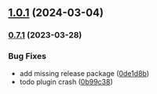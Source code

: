 

## [1.0.1](https://github.com/novemberfiveco/highvoltage-js/compare/0.7.1...1.0.1) (2024-03-04)

### [0.7.1](https://github.com/novemberfiveco/highvoltage-js/compare/0.6.2...0.7.1) (2023-03-28)


### Bug Fixes

* add missing release package ([0de1d8b](https://github.com/novemberfiveco/highvoltage-js/commit/0de1d8b9465b5c18661b7caf1a06330cc6d71e0e))
* todo plugin crash ([0b99c38](https://github.com/novemberfiveco/highvoltage-js/commit/0b99c38e4a6e6282f4f012936d263cff2fa1231d))
